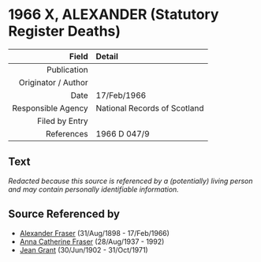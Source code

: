 ﻿---
layout: page
permalink: /sources/s37836240
---

# 1966 X, ALEXANDER (Statutory Register Deaths)

Field | Detail
---:|:---
Publication | 
Originator / Author | 
Date | 17/Feb/1966
Responsible Agency | National Records of Scotland
Filed by Entry | 
References | 1966 D 047/9

## Text

_Redacted because this source is referenced by a (potentially) living person and may contain personally identifiable information._

## Source Referenced by

* [Alexander Fraser](../people/@91293396@-alexander-fraser-b1898-8-31-d1966-2-17.md) (31/Aug/1898 - 17/Feb/1966)
* [Anna Catherine Fraser](../people/@28456848@-anna-catherine-fraser-b1937-8-28-d1992.md) (28/Aug/1937 - 1992)
* [Jean Grant](../people/@81075921@-jean-grant-b1902-6-30-d1971-10-31.md) (30/Jun/1902 - 31/Oct/1971)
